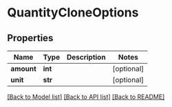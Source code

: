 # QuantityCloneOptions

## Properties
Name | Type | Description | Notes
------------ | ------------- | ------------- | -------------
**amount** | **int** |  | [optional] 
**unit** | **str** |  | [optional] 

[[Back to Model list]](../README.md#documentation-for-models) [[Back to API list]](../README.md#documentation-for-api-endpoints) [[Back to README]](../README.md)


